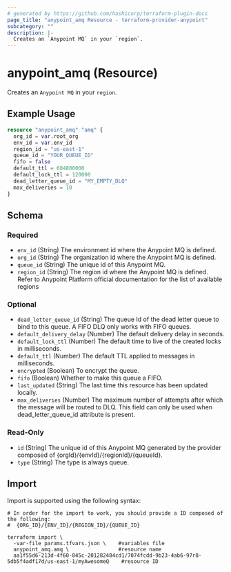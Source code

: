 ```yaml
---
# generated by https://github.com/hashicorp/terraform-plugin-docs
page_title: "anypoint_amq Resource - terraform-provider-anypoint"
subcategory: ""
description: |-
  Creates an `Anypoint MQ` in your `region`.
---
```


# anypoint_amq (Resource)

Creates an `Anypoint MQ` in your `region`.

## Example Usage

```terraform
resource "anypoint_amq" "amq" {
  org_id = var.root_org
  env_id = var.env_id
  region_id = "us-east-1"
  queue_id = "YOUR_QUEUE_ID"
  fifo = false
  default_ttl = 604800000
  default_lock_ttl = 120000
  dead_letter_queue_id = "MY_EMPTY_DLQ"
  max_deliveries = 10
}
```

<!-- schema generated by tfplugindocs -->
## Schema

### Required

- `env_id` (String) The environment id where the Anypoint MQ is defined.
- `org_id` (String) The organization id where the Anypoint MQ is defined.
- `queue_id` (String) The unique id of this Anypoint MQ.
- `region_id` (String) The region id where the Anypoint MQ is defined. Refer to Anypoint Platform official documentation for the list of available regions

### Optional

- `dead_letter_queue_id` (String) The queue Id of the dead letter queue to bind to this queue. A FIFO DLQ only works with FIFO queues.
- `default_delivery_delay` (Number) The default delivery delay in seconds.
- `default_lock_ttl` (Number) The default time to live of the created locks in milliseconds.
- `default_ttl` (Number) The default TTL applied to messages in milliseconds.
- `encrypted` (Boolean) To encrypt the queue.
- `fifo` (Boolean) Whether to make this queue a FIFO.
- `last_updated` (String) The last time this resource has been updated locally.
- `max_deliveries` (Number) The maximum number of attempts after which the message will be routed to DLQ. This field can only be used when dead_letter_queue_id attribute is present.

### Read-Only

- `id` (String) The unique id of this Anypoint MQ generated by the provider composed of {orgId}/{envId}/{regionId}/{queueId}.
- `type` (String) The type is always queue.

## Import

Import is supported using the following syntax:

```shell
# In order for the import to work, you should provide a ID composed of the following:
#  {ORG_ID}/{ENV_ID}/{REGION_ID}/{QUEUE_ID}

terraform import \
  -var-file params.tfvars.json \    #variables file
  anypoint_amq.amq \                #resource name
  aa1f55d6-213d-4f60-845c-201282484cd1/7074fcdd-9b23-4ab6-97r8-5db5f4adf17d/us-east-1/myAwesomeQ    #resource ID
```
